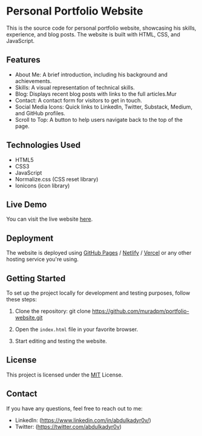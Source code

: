 # Personal Portfolio Website

This is the source code for personal portfolio website, showcasing his skills, experience, and blog posts. The website is built with HTML, CSS, and JavaScript.

## Features

- About Me: A brief introduction, including his background and achievements.
- Skills: A visual representation of technical skills.
- Blog: Displays recent blog posts with links to the full articles.Mur
- Contact: A contact form for visitors to get in touch.
- Social Media Icons: Quick links to LinkedIn, Twitter, Substack, Medium, and GitHub profiles.
- Scroll to Top: A button to help users navigate back to the top of the page.

## Technologies Used

- HTML5
- CSS3
- JavaScript
- Normalize.css (CSS reset library)
- Ionicons (icon library)

## Live Demo

You can visit the live website [here](<your-website-url>).

## Deployment

The website is deployed using [GitHub Pages](https://pages.github.com/) / [Netlify](https://www.netlify.com/) / [Vercel](https://vercel.com/) or any other hosting service you're using.

## Getting Started

To set up the project locally for development and testing purposes, follow these steps:

1. Clone the repository:
git clone https://github.com/muradpm/portfolio-website.git


2. Open the `index.html` file in your favorite browser.

3. Start editing and testing the website.

## License

This project is licensed under the [MIT](https://choosealicense.com/licenses/mit/) License.

## Contact

If you have any questions, feel free to reach out to me:

- LinkedIn: (https://www.linkedin.com/in/abdulkadyr0v/)
- Twitter: (https://twitter.com/abdulkadyr0v)

